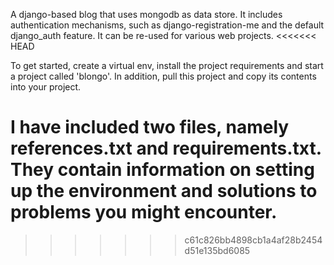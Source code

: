 A django-based blog that uses mongodb as data store. It includes authentication mechanisms, such as django-registration-me and the default django_auth feature.  It can be re-used for various web projects.
<<<<<<< HEAD

To get started, create a virtual env, install the project requirements and start a project called 'blongo'. In addition, pull this project and  copy its contents into your project. 

I have included two files, namely references.txt and requirements.txt. They contain information on setting up the environment and solutions to problems you might encounter.
=======
>>>>>>> c61c826bb4898cb1a4af28b2454d51e135bd6085
